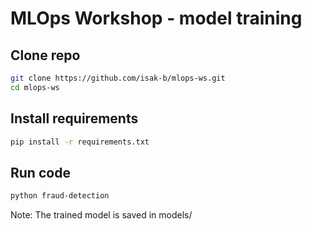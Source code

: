 # MLOps Workshop - model training

## Clone repo

```bash
git clone https://github.com/isak-b/mlops-ws.git
cd mlops-ws
```

## Install requirements

```bash
pip install -r requirements.txt
```

## Run code
```bash
python fraud-detection
```

Note: The trained model is saved in models/
